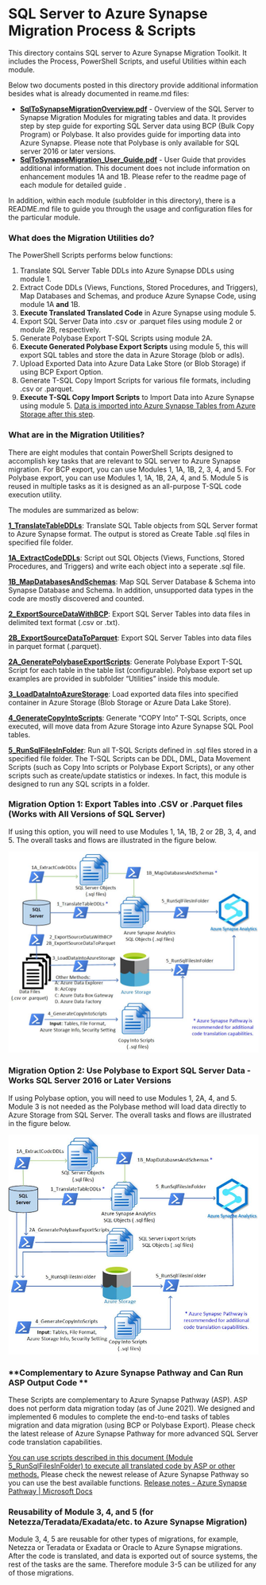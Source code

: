 # **SQL Server to Azure Synapse Migration Process & Scripts** 

This directory contains SQL server to Azure Synapse Migration Toolkit. It includes the Process, PowerShell Scripts, and useful Utilities within each module.

Below two documents posted in this directory provide additional information besides what is already documented in reame.md files:

- [**SqlToSynapseMigrationOverview.pdf**](https://github.com/microsoft/AzureSynapseScriptsAndAccelerators/blob/main/Migration/SQLServer/SqlToSynapseMigrationOverview.pdf) - Overview of the SQL Server to Synapse Migration Modules for migrating tables and data. It provides step by step guide for exporting SQL Server data using BCP (Bulk Copy Program) or Polybase. It also provides guide for importing data into Azure Synapse.  Please note that Polybase is only available for SQL server 2016 or later versions.  
- [**SqlToSynapseMigration_User_Guide.pdf**](https://github.com/microsoft/AzureSynapseScriptsAndAccelerators/blob/main/Migration/SQLServer/SqlToSynapseMigration_User_Guide.pdf) - User Guide that provides additional information. This document does not include information on enhancement modules 1A and 1B. Please refer to the readme page of each module  for detailed guide .

In addition, within each module (subfolder in this directory), there is a README.md file to guide you through the usage and configuration files for the particular module. 

### **What does the Migration Utilities do?** 

The PowerShell Scripts performs below functions: 

1. Translate SQL Server Table DDLs into Azure Synapse DDLs using module 1.
1.  Extract Code DDLs (Views, Functions, Stored Procedures, and Triggers), Map Databases and Schemas, and produce Azure Synapse Code, using module 1A **and** 1B. 
2. **Execute Translated Translated Code** in Azure Synapse using module 5. 
3. Export SQL Server Data into .csv or .parquet files using module 2 or module 2B, respectively. 
4. Generate Polybase Export T-SQL Scripts using module 2A. 
5. **Execute Generated Polybase Export Scripts** using module 5, this will export SQL tables and store the data in Azure Storage (blob or adls).
6. Upload Exported Data into Azure Data Lake Store (or Blob Storage) if using BCP Export Option.
7. Generate T-SQL Copy Import Scripts for various file formats, including .csv or .parquet. 
8. **Execute T-SQL Copy Import Scripts** to Import Data into Azure Synapse using module 5. <u>Data is imported into Azure Synapse Tables from Azure Storage after this step</u>.

### **What are in the Migration Utilities?** 

There are eight modules that contain PowerShell Scripts designed to accomplish key tasks that are relevant to SQL server to Azure Synapse migration. For BCP export, you can use Modules 1, 1A, 1B, 2, 3, 4, and 5. For Polybase export, you can use Modules 1, 1A, 1B, 2A, 4, and 5. Module 5 is reused in multiple tasks as it is designed as an all-purpose T-SQL code execution utility. 

The modules are summarized as below:

**[1_TranslateTableDDLs](https://github.com/microsoft/AzureSynapseScriptsAndAccelerators/tree/main/Migration/SQLServer/1_TranslateTableDDLs)**: Translate SQL Table objects from SQL Server format to Azure Synapse format. The output is stored as Create Table .sql files in specified file folder.

**[1A_ExtractCodeDDLs](https://github.com/microsoft/AzureSynapseScriptsAndAccelerators/tree/main/Migration/SQLServer/1A_ExtractCodeDDLs)**: Script out SQL Objects (Views, Functions, Stored Procedures, and Triggers) and write each object into a seperate .sql file.  

**[1B_MapDatabasesAndSchemas](https://github.com/microsoft/AzureSynapseScriptsAndAccelerators/tree/main/Migration/SQLServer/1B_MapDatabasesAndSchemas)**: Map SQL Server Database & Schema into Synapse Database and Schema. In addition, unsupported data types in the code are mostly discovered and counted. 

[**2_ExportSourceDataWithBCP**](https://github.com/microsoft/AzureSynapseScriptsAndAccelerators/tree/main/Migration/SQLServer/2_ExportSourceDataWithBCP): Export SQL Server Tables into data files in delimited text format (.csv or .txt).  

[**2B_ExportSourceDataToParquet**](https://github.com/microsoft/AzureSynapseScriptsAndAccelerators/tree/main/Migration/SQLServer/2_ExportSourceDataToParquet): Export SQL Server Tables into data files in parquet format (.parquet).  

**[2A_GeneratePolybaseExportScripts](https://github.com/microsoft/AzureSynapseScriptsAndAccelerators/tree/main/Migration/SQLServer/2A_GeneratePolybaseExportScripts)**:  Generate Polybase Export T-SQL Script for each table in the table list (configurable).  Polybase export set up examples are provided in subfolder “Utilities” inside this module. 

[**3_LoadDataIntoAzureStorage**](https://github.com/microsoft/AzureSynapseScriptsAndAccelerators/tree/main/Migration/SQLServer/3_LoadDataIntoAzureStorage): Load exported data files into specified container in Azure Storage (Blob Storage or Azure Data Lake Store).

[**4_GenerateCopyIntoScripts**](https://github.com/microsoft/AzureSynapseScriptsAndAccelerators/tree/main/Migration/SQLServer/4_GenerateCopyIntoScripts): Generate “COPY Into” T-SQL Scripts, once executed, will move data from Azure Storage into Azure Synapse SQL Pool tables.

[**5_RunSqlFilesInFolder**](https://github.com/microsoft/AzureSynapseScriptsAndAccelerators/tree/main/Migration/SQLServer/5_RunSqlFilesInFolder): Run all T-SQL Scripts defined in .sql files stored in a specified file folder. The T-SQL Scripts can be DDL, DML, Data Movement Scripts (such as Copy Into scripts or Polybase Export Scripts), or any other scripts such as create/update statistics or indexes. In fact, this module is designed to run any SQL scripts in a folder. 

### Migration Option 1: Export Tables into .CSV or .Parquet files (Works with All Versions of SQL Server) 

If using this option, you will need to use Modules 1, 1A, 1B, 2 or 2B, 3, 4, and 5. The overall tasks and flows are illustrated in the figure below. 

![BCP Option](images/Overview-all-SQL-Version-with-1A1B2B.jpg)

### **Migration Option 2: Use Polybase to Export SQL Server Data - Works SQL Server** 2016 or Later Versions

If using Polybase option, you will need to use Modules 1, 2A,  4, and 5. Module 3 is not needed as the Polybase method will load data directly to Azure Storage from SQL Server. The overall tasks and flows are illustrated in the figure below.

![Polybase Option](images/Overview-SQL2016-plus--with-1A1B.jpg)



### **Complementary to Azure Synapse Pathway and Can Run ASP Output Code ** 

These Scripts are complementary to Azure Synapse Pathway (ASP). ASP does not perform data migration today (as of June 2021). We designed and implemented 6 modules to complete the end-to-end tasks of tables migration and data migration (using BCP or Polybase Export). Please check the latest release of Azure Synapse Pathway for more advanced SQL Server code translation capabilities. 

<u>You can use scripts described in this document (Module 5_RunSqlFilesInFolder) to execute all translated code by ASP or other methods.</u> Please check the newest release of Azure Synapse Pathway so you can use the best available functions. [Release notes - Azure Synapse Pathway | Microsoft Docs](https://docs.microsoft.com/en-us/sql/tools/synapse-pathway/pathway-release-notes?view=azure-sqldw-latest)

### Reusability of  Module 3, 4, and 5 (for Netezza/Teradata/Exadata/etc. to Azure Synapse Migration)

Module 3, 4, 5 are reusable for other types of migrations, for example, Netezza or Teradata or Exadata or Oracle to Azure Synapse migrations. After the code is translated, and data is exported out of source systems, the rest of the tasks are the same. Therefore module 3-5 can be utilized for any of those migrations. 

